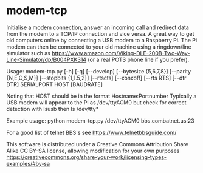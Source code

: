 # modem-tcp
Initialise a modem connection, answer an incoming call and redirect data from the modem to a TCP/IP connection and vice versa.
A great way to get old computers online by connecting a USB modem to a Raspberry Pi.  The Pi modem can then be connected to your old machine using a ringdown/line simulator such as https://www.amazon.com/Viking-DLE-200B-Two-Way-Line-Simulator/dp/B004PXK314 (or a real POTS phone line if you prefer).

Usage: modem-tcp.py [-h] [-q] [--develop] [--bytesize {5,6,7,8}]
                    [--parity {N,E,O,S,M}] [--stopbits {1,1.5,2}] [--rtscts]
                    [--xonxoff] [--rts RTS] [--dtr DTR]
                    SERIALPORT HOST [BAUDRATE]

Noting that HOST should be in the format Hostname:Portnumber
Typically a USB modem will appear to the Pi as /dev/ttyACM0 but check for correct detection with lsusb then ls /dev/tty*

Example usage: python modem-tcp.py /dev/ttyACM0 bbs.combatnet.us:23

For a good list of telnet BBS's see https://www.telnetbbsguide.com/

This software is distributed under a Creative Commons Attribution Share Alike CC BY-SA license, allowing modification for your own purposes https://creativecommons.org/share-your-work/licensing-types-examples/#by-sa
